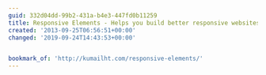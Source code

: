 ```yaml
---
guid: 332d04dd-99b2-431a-b4e3-447fd0b11259
title: Responsive Elements - Helps you build better responsive websites
created: '2013-09-25T06:56:51+00:00'
changed: '2019-09-24T14:43:53+00:00'


bookmark_of: 'http://kumailht.com/responsive-elements/'
---
```




